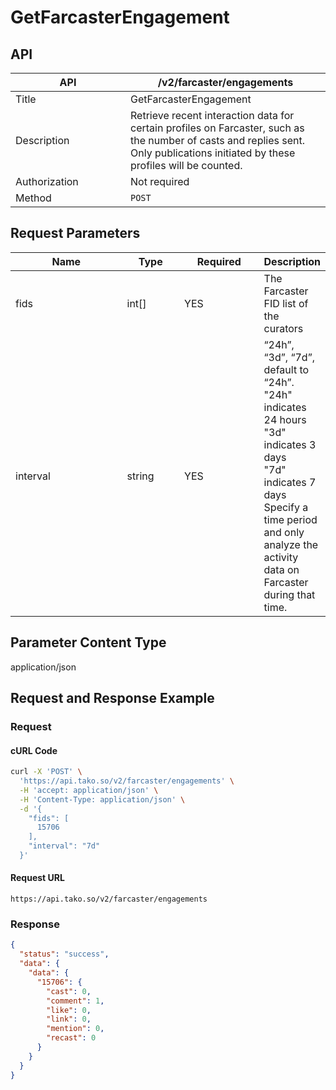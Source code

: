 # GetFarcasterEngagement

## API

<table><thead><tr><th width="168">API</th><th>/v2/farcaster/engagements</th></tr></thead><tbody><tr><td>Title</td><td>GetFarcasterEngagement</td></tr><tr><td>Description</td><td>Retrieve recent interaction data for certain profiles on Farcaster, such as the number of casts and replies sent. <br>Only publications initiated by these profiles will be counted.</td></tr><tr><td>Authorization</td><td>Not required</td></tr><tr><td>Method</td><td><code>POST</code></td></tr></tbody></table>

## Request Parameters

<table><thead><tr><th width="174">Name</th><th width="79">Type</th><th width="116">Required</th><th>Description</th></tr></thead><tbody><tr><td>fids</td><td>int[]</td><td>YES</td><td>The Farcaster FID list of the curators</td></tr><tr><td>interval</td><td>string</td><td>YES</td><td>“24h”, “3d”, “7d”, default to “24h”. <br>"24h" indicates 24 hours<br>"3d" indicates 3 days<br>"7d" indicates 7 days<br>Specify a time period and only analyze the activity data on Farcaster during that time.</td></tr></tbody></table>

## Parameter Content Type

application/json

## Request and Response Example

### Request

#### cURL Code

```bash
curl -X 'POST' \
  'https://api.tako.so/v2/farcaster/engagements' \
  -H 'accept: application/json' \
  -H 'Content-Type: application/json' \
  -d '{
    "fids": [
      15706
    ],
    "interval": "7d"
  }'
```

#### Request URL

`https://api.tako.so/v2/farcaster/engagements`

### Response

```json
{
  "status": "success",
  "data": {
    "data": {
      "15706": {
        "cast": 0,
        "comment": 1,
        "like": 0,
        "link": 0,
        "mention": 0,
        "recast": 0
      }
    }
  }
}
```
